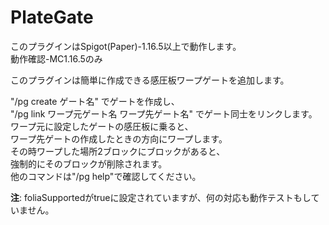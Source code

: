 <!--
    This Source Code Form is subject to the terms of the Mozilla Public
    License, v. 2.0. If a copy of the MPL was not distributed with this
    file, You can obtain one at http://mozilla.org/MPL/2.0/.
-->

# PlateGate
  
このプラグインはSpigot(Paper)-1.16.5以上で動作します。  
動作確認-MC1.16.5のみ  
  
このプラグインは簡単に作成できる感圧板ワープゲートを追加します。  
  
"/pg create ゲート名" でゲートを作成し、  
"/pg link ワープ元ゲート名 ワープ先ゲート名" でゲート同士をリンクします。  
ワープ元に設定したゲートの感圧板に乗ると、  
ワープ先ゲートの作成したときの方向にワープします。  
その時ワープした場所2ブロックにブロックがあると、  
強制的にそのブロックが削除されます。  
他のコマンドは"/pg help"で確認してください。   

**注**: foliaSupportedがtrueに設定されていますが、何の対応も動作テストもしていません。
